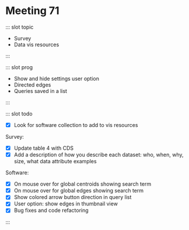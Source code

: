 # Meeting 71

<Meeting index="71" members="Bob, Mohammed, Wang" date="9 June 2020 11:00" nextDate="16 June 2020 11:00">

::: slot topic

- Survey
- Data vis resources

:::

::: slot prog

- Show and hide settings user option
- Directed edges
- Queries saved in a list

:::

::: slot todo

- [x] Look for software collection to add to vis resources

Survey:

- [x] Update table 4 with CDS
- [x] Add a description of how you describe each dataset: who, when, why, size, what data attribute examples

Software:

- [x] On mouse over for global centroids showing search term
- [x] On mouse over for global edges showing search term
- [x] Show colored arrow button direction in query list
- [x] User option: show edges in thumbnail view
- [x] Bug fixes and code refactoring

:::

</Meeting>
